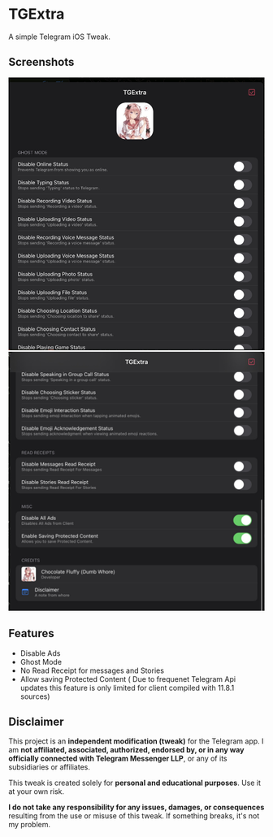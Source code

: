 # TGExtra
A simple Telegram iOS Tweak.

## Screenshots

![Screenshot 1](./screenshot1.png)
![Screenshot 2](./screenshot2.png)

## Features

- Disable Ads
- Ghost Mode
- No Read Receipt for messages and Stories
- Allow saving Protected Content ( Due to frequenet Telegram Api updates this feature is only limited for client compiled with 11.8.1 sources)


## Disclaimer

This project is an **independent modification (tweak)** for the Telegram app. I am **not affiliated, associated, authorized, endorsed by, or in any way officially connected with Telegram Messenger LLP**, or any of its subsidiaries or affiliates. 

This tweak is created solely for **personal and educational purposes**. Use it at your own risk.

**I do not take any responsibility for any issues, damages, or consequences** resulting from the use or misuse of this tweak. If something breaks, it's not my problem.
